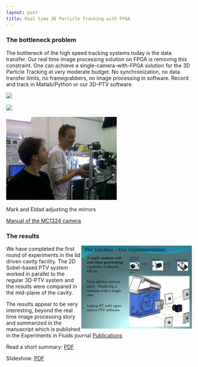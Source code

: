 ```yaml
---
layout: post
title: Real time 3D Particle Tracking with FPGA
---
```




### The bottleneck problem

The bottleneck of the high speed tracking systems today is the data transfer. Our real time image processing solution on FPGA is removing this constraint. One can achieve a single-camera-with-FPGA solution for the 3D Particle Tracking at very moderate budget. No synchronization, no data transfer limits, no framegrabbers, no image processing in software. Record and track in Matlab/Python or our 3D-PTV software.



![](http://lh3.google.com/particle.tracking/RucBpp99CvI/AAAAAAAABAg/_QJCbyJw_Z0/s288/Image017.jpg)

![]( http://lh3.google.com/particle.tracking/R72ZOs-L0aI/AAAAAAAABjY/Oili4BO4QfM/s288/Image005.jpg)

<html>
<img src="../images/mark_eldad_mirrors_test.png" width = "300">
</html>

Mark and Eldad adjusting the mirrors

[Manual of the MC1324 camera](manual_mc1324.html)



### The results

<html>
<img src = "../images/Slide09.png" width = "300" align="right">
</html>

We have completed the first round of experiments in the lid driven cavity facility. The 2D Sobel-based PTV system worked in parallel to the regular 3D-PTV system and the results were compared in the mid-plane of the cavity.

The results appear to be very interesting, beyond the real time image processing story and summarized in the manuscript which is published in the Experiments in Fluids journal [Publications](../publications.html)

Read a short summary: [PDF](../files/Abstract.pdf)

Slideshow: [PDF](../files/mark_seminar.pdf)
